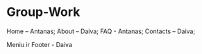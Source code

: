 # Group-Work

Home – Antanas;
About – Daiva;
FAQ - Antanas;
Contacts – Daiva; 

Meniu ir Footer - Daiva
